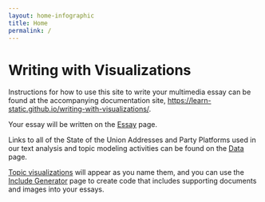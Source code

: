 ```yaml
---
layout: home-infographic
title: Home
permalink: /
---
```


# Writing with Visualizations

Instructions for how to use this site to write your multimedia essay can be found at the accompanying documentation site, <https://learn-static.github.io/writing-with-visualizations/>.

Your essay will be written on the [Essay](/essay.html) page. 

Links to all of the State of the Union Addresses and Party Platforms used in our text analysis and topic modeling activities can be found on the [Data](/data.html) page.

[Topic visualizations](/topics/sotu-20th-century-topics.html) will appear as you name them, and you can use the [Include Generator](/generator.html) page to create code that includes supporting documents and images into your essays.